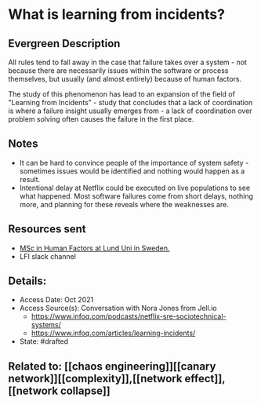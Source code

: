 # What is learning from incidents?
## Evergreen Description
All rules tend to fall away in the case that failure takes over a system - not because there are necessarily issues within the software or process themselves, but usually (and almost entirely) because of human factors. 

The study of this phenomenon has lead to an expansion of the field of "Learning from Incidents" - study that concludes that a lack of coordination is where a failure insight usually emerges from - a lack of coordination over problem solving often causes the failure in the first place.

## Notes
- It can be hard to convince people of the importance of system safety - sometimes issues would be identified and nothing would happen as a result.
- Intentional delay at Netflix could be executed on live populations to see what happened. Most software failures come from short delays, nothing more, and planning for these reveals where the weaknesses are.
## Resources sent
- [MSc in Human Factors at Lund Uni in Sweden.](https://luvit.education.lu.se/LUCE/activities/activitydetails_ext.aspx?id=307)
- LFI slack channel
## Details:
- Access Date: Oct 2021
- Access Source(s): Conversation with Nora Jones from Jell.io
	- https://www.infoq.com/podcasts/netflix-sre-sociotechnical-systems/
	- https://www.infoq.com/articles/learning-incidents/
- State: #drafted 

## Related to: [[chaos engineering]][[canary network]][[complexity]],[[network effect]], [[network collapse]]